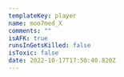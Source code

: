 ```yaml
---
templateKey: player
name: moo7med_X
comments: ""
isAFK: true
runsInGetsKilled: false
isToxic: false
date: 2022-10-17T17:50:40.820Z
---
```

